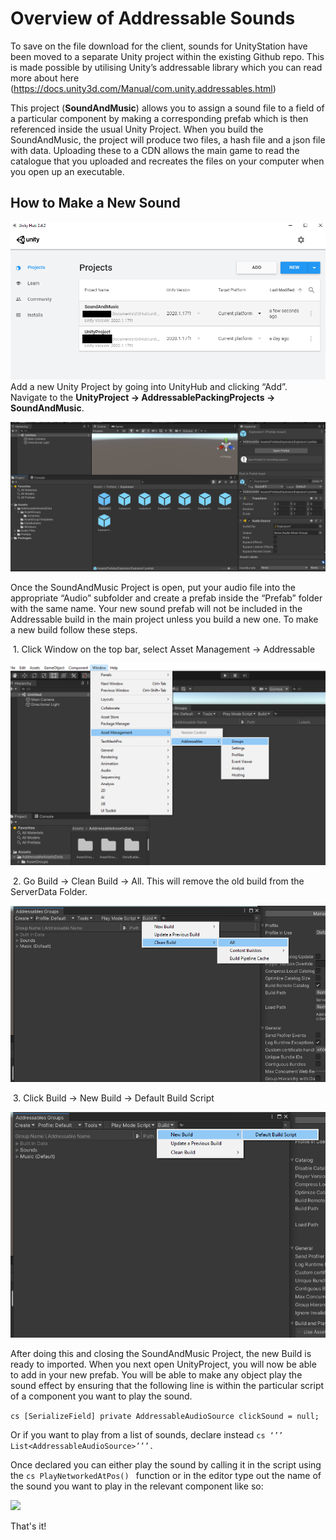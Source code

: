 # Overview of Addressable Sounds

To save on the file download for the client, sounds for UnityStation have been moved to a separate Unity project within the existing Github repo. This is made possible by utilising Unity’s addressable library which you can read more about here (https://docs.unity3d.com/Manual/com.unity.addressables.html)

 This project (**SoundAndMusic**) allows you to assign a sound file to a field of a particular component by making a corresponding prefab which is then referenced inside the usual Unity Project. When you build the SoundAndMusic, the project will produce two files, a hash file and a json file with data. Uploading these to a CDN allows the main game to read the catalogue that you uploaded and recreates the files on your computer when you open up an executable.

## How to Make a New Sound

![](../assets/images/AddressableSounds/unity_hub_screen_with_soundandmusic.png)
 Add a new Unity Project by going into UnityHub and clicking “Add”. Navigate to the **UnityProject -> AddressablePackingProjects -> SoundAndMusic**.

![](../assets/images/AddressableSounds/SoundAndMusic.png)

Once the SoundAndMusic Project is open, put your audio file into the appropriate “Audio” subfolder and create a prefab inside the “Prefab” folder with the same name. Your new sound prefab will not be included in the Addressable build in the main project unless you build a new one. To make a new build follow these steps.

​    1. Click Window on the top bar, select Asset Management -> Addressable


![](../assets/images/AddressableSounds/addressable_locate_groups.png)

​    2. Go Build -> Clean Build -> All. This will remove the old build from the ServerData Folder.

![](../assets/images/AddressableSounds/addressable_groups_clean_build.png)

​     3. Click Build -> New Build -> Default Build Script


![](../assets/images/AddressableSounds/addressable_groups_new_build.png)

After doing this and closing the SoundAndMusic Project, the new Build is ready to imported. When you next open UnityProject, you will now be able to add in your new prefab. You will be able to make any object play the sound effect by ensuring that the following line is within the particular script of a component you want to play the sound.

```cs [SerializeField] private AddressableAudioSource clickSound = null; ```

 Or if you want to play from a list of sounds, declare instead ```cs ‘’’ List<AddressableAudioSource>’’’.```

Once declared you can either play the sound by calling it in the script using the ```cs PlayNetworkedAtPos() ``` function or in the editor type out the name of the sound you want to play in the relevant component like so:

![](../assets/images/AddressableSounds/select_sound.png)

That's it!